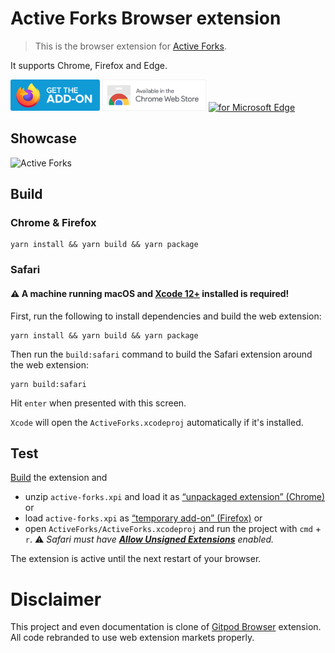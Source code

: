 # Active Forks Browser extension

> This is the browser extension for [Active Forks](https://github.com/ridvanaltun/active-forks).

It supports Chrome, Firefox and Edge.

[<img src="./docs/firefox-addon.svg" alt="for Firefox" height="50px">](https://addons.mozilla.org/en/firefox/addon/active-forks/)
[<img src="./docs/chrome-web-store.png" alt="for Chrome" height="50px">](https://chrome.google.com/webstore/detail/active-forks/kicchcnkocbmnmlpmjoojinofkagcjpi)
[<img src="./docs/edge-market.png" alt="for Microsoft Edge" height="50px">](https://microsoftedge.microsoft.com/addons/detail/active-forks/bpjmkkjkcligjfbanmjnlkjffalbehpb)

## Showcase

![Active Forks](./docs/github-injected.png "Active Forks")

## Build

### Chrome & Firefox

```
yarn install && yarn build && yarn package
```

### Safari

#### ⚠️ A machine running macOS and [Xcode 12+](https://developer.apple.com/xcode/) installed is required!

First, run the following to install dependencies and build the web extension:

```
yarn install && yarn build && yarn package
```

Then run the `build:safari` command to build the Safari extension around the web extension:

```
yarn build:safari
```

Hit `enter` when presented with this screen.

`Xcode` will open the `ActiveForks.xcodeproj` automatically if it's installed.

## Test

[Build](#build) the extension and
* unzip `active-forks.xpi` and load it as [“unpackaged extension” (Chrome)](https://developer.chrome.com/extensions/getstarted) or
* load `active-forks.xpi` as [“temporary add-on” (Firefox)](https://blog.mozilla.org/addons/2015/12/23/loading-temporary-add-ons/) or
* open `ActiveForks/ActiveForks.xcodeproj` and run the project with `cmd` + `r`. ⚠️ _Safari must have [**Allow Unsigned Extensions**](https://developer.apple.com/documentation/safariservices/safari_app_extensions/building_a_safari_app_extension) enabled._

The extension is active until the next restart of your browser.

# Disclaimer

This project and even documentation is clone of [Gitpod Browser](https://github.com/gitpod-io/browser-extension) extension. All code rebranded to use web extension markets properly.